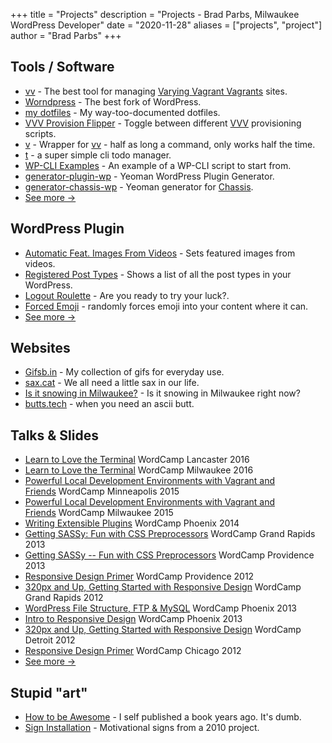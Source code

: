 +++
title = "Projects"
description = "Projects - Brad Parbs, Milwaukee WordPress Developer"
date = "2020-11-28"
aliases = ["projects", "project"]
author = "Brad Parbs"
+++


## Tools / Software

-   [vv](https://github.com/bradp/vv) - The best tool for managing [Varying Vagrant Vagrants](https://github.com/Varying-Vagrant-Vagrants/VVV) sites.
-   [Worndpress](https://github.com/worndpress) - The best fork of WordPress.
-   [my dotfiles](https://github.com/bradp/dotfiles) - My way-too-documented dotfiles.
-   [VVV Provision Flipper](https://github.com/bradp/VVV-Provision-Flipper) - Toggle between different [VVV](https://github.com/Varying-Vagrant-Vagrants/VVV) provisioning scripts.
-   [v](https://github.com/bradp/v) - Wrapper for [vv](https://github.com/bradp/vv) - half as long a command, only works half the time.
-   [t](https://github.com/bradp/t) - a super simple cli todo manager.
-   [WP-CLI Examples](https://github.com/bradp/WP-CLI-Examples) - An example of a WP-CLI script to start from.
-   [generator-plugin-wp](https://github.com/WebDevStudios/generator-plugin-wp) - Yeoman WordPress Plugin Generator.
-   [generator-chassis-wp](https://github.com/bradp/generator-chassis-wp) - Yeoman generator for [Chassis](http://chassis.io/).
-   [See more →](https://github.com/bradp)

## WordPress Plugin

-   [Automatic Feat. Images From Videos](https://wordpress.org/plugins/automatic-featured-images-from-videos) - Sets featured images from videos.
-   [Registered Post Types](https://github.com/bradp/registered-post-types) - Shows a list of all the post types in your WordPress.
-   [Logout Roulette](https://wordpress.org/plugins/logout-roulette/) - Are you ready to try your luck?.
-   [Forced Emoji](https://github.com/bradp/forced-emoji) - randomly forces emoji into your content where it can.
-   [See more →](https://profiles.wordpress.org/bradparbs/)

## Websites

-   [Gifsb.in](https://gifsb.in/) - My collection of gifs for everyday use.
-   [sax.cat](https://sax.cat/) - We all need a little sax in our life.
-   [Is it snowing in Milwaukee?](https://isitsnowinginmilwaukee.com/) - Is it snowing in Milwaukee right now?
-   [butts.tech](https://butts.tech/) - when you need an ascii butt.

## Talks & Slides

-   [Learn to Love the Terminal](https://speakerdeck.com/bradp/learn-to-love-the-terminal) WordCamp Lancaster 2016
-   [Learn to Love the Terminal](https://speakerdeck.com/bradp/learn-to-love-the-terminal) WordCamp Milwaukee 2016
-   [Powerful Local Development Environments with Vagrant and Friends](https://wordpress.tv/2015/05/24/brad-parbs-powerful-local-development-environments-with-vagrant-and-friends/) WordCamp Minneapolis 2015
-   [Powerful Local Development Environments with Vagrant and Friends](https://speakerdeck.com/bradp/extremely-powerful-local-wordpress-development-with-vagrant-and-friends-1) WordCamp Milwaukee 2015
-   [Writing Extensible Plugins](https://wordpress.tv/2014/06/05/brad-parbs-writing-extensible-plugins/) WordCamp Phoenix 2014
-   [Getting SASSy: Fun with CSS Preprocessors](https://wordpress.tv/2013/10/14/brad-parbs-getting-sassy-fun-with-css-preprocessors-2/) WordCamp Grand Rapids 2013
-   [Getting SASSy -- Fun with CSS Preprocessors](https://wordpress.tv/2013/08/29/brad-parbs-getting-sassy-fun-with-css-preprocessors/) WordCamp Providence 2013
-   [Responsive Design Primer](https://wordpress.tv/2013/06/12/brad-parbs-responsive-design-primer-2/) WordCamp Providence 2012
-   [320px and Up, Getting Started with Responsive Design](https://wordpress.tv/2013/05/07/brad-parbs-320px-and-up-getting-started-with-responsive-design-2/) WordCamp Grand Rapids 2012
-   [WordPress File Structure, FTP & MySQL](https://wordpress.tv/2013/02/07/brad-parbs-wordpress-file-structure-ftp-mysql/) WordCamp Phoenix 2013
-   [Intro to Responsive Design](https://wordpress.tv/2013/01/31/brad-parbs-intro-to-responsive-design/) WordCamp Phoenix 2013
-   [320px and Up, Getting Started with Responsive Design](https://wordpress.tv/2012/11/02/brad-parbs-320px-and-up-getting-started-with-responsive-design/) WordCamp Detroit 2012
-   [Responsive Design Primer](https://wordpress.tv/2012/10/06/brad-parbs-responsive-design-primer/) WordCamp Chicago 2012
-   [See more →](https://speakerdeck.com/bradp)

## Stupid "art"

-   [How to be Awesome](https://github.com/bradp/HowToBeAwesome) - I self published a book years ago. It's dumb.
-   [Sign Installation](https://github.com/bradp/Sign-Installation) - Motivational signs from a 2010 project.
